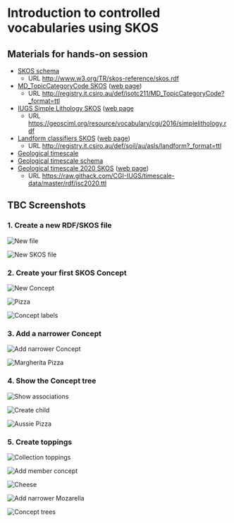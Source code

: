 # Introduction to controlled vocabularies using SKOS

## Materials for hands-on session

- [SKOS schema](http://www.w3.org/TR/skos-reference/skos.rdf) 
  - URL http://www.w3.org/TR/skos-reference/skos.rdf
- [MD_TopicCategoryCode SKOS](http://registry.it.csiro.au/def/isotc211/MD_TopicCategoryCode?_format=ttl) ([web page](http://registry.it.csiro.au/def/isotc211/MD_TopicCategoryCode))
  - URL http://registry.it.csiro.au/def/isotc211/MD_TopicCategoryCode?_format=ttl
- [IUGS Simple Lithology SKOS](https://geosciml.org/resource/vocabulary/cgi/2016/simplelithology.rdf) ([web page](http://cgi.vocabs.ga.gov.au/object?uri=http://resource.geosciml.org/classifier/cgi/lithology)
  - URL https://geosciml.org/resource/vocabulary/cgi/2016/simplelithology.rdf
- [Landform classifiers SKOS](http://registry.it.csiro.au/def/soil/au/asls/landform?_format=ttl) ([web page](http://registry.it.csiro.au/def/soil/au/asls/landform))
  - URL http://registry.it.csiro.au/def/soil/au/asls/landform?_format=ttl
- [Geological timescale](https://stratigraphy.org/icschart/ChronostratChart2020-03.pdf)
- [Geological timescale schema](http://resource.geosciml.org/ontology/timescale/gts)
- [Geological timescale 2020 SKOS](https://raw.githack.com/CGI-IUGS/timescale-data/master/rdf/isc2020.ttl) ([web page](https://vocabs.ardc.edu.au/viewById/196))
  - URL https://raw.githack.com/CGI-IUGS/timescale-data/master/rdf/isc2020.ttl 

## TBC Screenshots

### 1. Create a new RDF/SKOS file
![New file](img/tbc-skos-new-file.png)

![New SKOS file](img/tbc-skos-new-file-skos.png)

### 2. Create your first SKOS Concept
![New Concept](img/tbc-skos-new-concept.png)

![Pizza](img/tbc-skos-new-concept-pizza.png)

![Concept labels](img/tbc-skos-pizza-labels.png)

### 3. Add a narrower Concept
![Add narrower Concept](img/tbc-skos-pizza-add-narrower.png)

![Margherita Pizza](img/tbc-skos-pizza-margherita.png)

### 4. Show the Concept tree
![Show associations](img/tbc-skos-show-associations.png)

![Create child](img/tbc-skos-create-child.png)

![Aussie Pizza](img/tbc-skos-pizza-aussie.png)

### 5. Create toppings
![Collection toppings](img/tbc-skos-collection-toppings.png)

![Add member concept](img/tbc-skos-collection-add-member.png)

![Cheese](img/tbc-skos-collection-member-cheese.png)

![Add narrower Mozarella](img/tbc-skos-concept-narrower-moz.png)

![Concept trees](img/tbc-skos-concept-tree.png)
